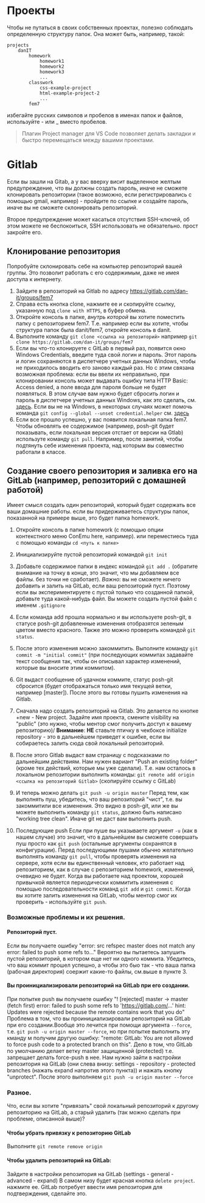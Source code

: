 # Проекты

Чтобы не путаться в своих собственных проектах, полезно соблюдать определенную структуру папок.
Она может быть, например, такой:
```
projects
	danIT
		homework
			homework1
			homework2
			homework3
			...
		classwork
			css-example-project
			html-example-project-2
			...
		fem7
```
избегайте русских символов и пробелов в именах папок и файлов, используйте - или  _ вместо пробелов.

> Плагин Project manager для VS Code позволяет делать закладки и быстро перемещаться между вашими проектами.

# Gitlab

Если вы зашли на Gitab, а у вас вверху висит выделенное желтым предупреждение, что вы должны создать пароль, иначе не сможете клонировать репозитории (такое возможно, если регистрировались с помощью gmail, например) - пройдите по ссылке и создайте пароль, иначе вы не сможете склонировать репозиторий.

Второе предупреждение может касаться отсутствия SSH-ключей, об этом можете не беспокоиться, SSH использовать не обязательно. прост закройте его.

## Клонирование репозитория

Попробуйте склонировать себе на компьютер репозиторий вашей группы.
Это позволит работать с его содержимым, даже не имея доступа к интернету.

1. Зайдите в репозиторий на Gitlab по адресу https://gitlab.com/dan-it/groups/fem7
2. Справа есть кнопка clone, нажмите ее и скопируйте ссылку, указанную под `clone with HTTPS`, в буфер обмена.
3. Откройте консоль в папке, _внутрь которой_ вы хотите поместить папку с репозиторием fem7. Т.е. например если вы хотите, чтобы структура папок была danit/fem7, откройте консоль в danit.
4. Выполните команду
   `git clone <ссылка на репозиторий>`
	 например
	 `git clone https://gitlab.com/dan-it/groups/fem7`
5. Если вы что-то клонируете с GitLab в первый раз, появится окно Windows Credentials, введите туда свой логин и пароль. Этот пароль и логин сохраняются в диспетчере учетных данных Windows, чтобы не приходилось вводить его заново каждый раз. Но с этим связана возможная проблема: если вы ввели их неправильно, при клонировании консоль может выдавать ошибку типа HTTP Basic: Access denied, а поле ввода для пароля больше не будет появляться. В этом случае вам нужно будет сбросить логин и пароль в диспетчере учетных данных Windows, как это сделать, см. [здесь](https://dan-it.gitlab.io/fe-book/git/git_reset_password.html).
Если вы не на Windows, в некоторых случаях может помочь команда `git config --global --unset credential.helper` см. [здесь](https://stackoverflow.com/questions/15381198/remove-credentials-from-git)
6. Если все прошло успешно, у вас появится локальная папка fem7. Чтобы обновлять ее содержимое (например, posh-git будет показывать, если локальная версия отстает от версии на Gtlab) используте команду `git pull`. Например, после занятий, чтобы подтянуть себе изменения проекта, над которым вы совместно работали в классе.

## Создание своего репозитория и заливка его на GitLab (например, репозиторий с домашней работой)

Имеет смысл создать один репозиторий, который будет содержать все ваши домашние работы. если вы придерживаетесь структуры папок, показанной на примере выше, это будет папка homework.

1. Откройте консоль в папке homework (с помощью опции контекстного меню ConEmu here, например). или переместиесь туда с помощью команды `cd <путь к папке>`
2. Инициализируйте пустой репозиторий командой `git init`
3. Добавьте содержимое папки в индекс командой `git add .` (обратите внимание на точку в конце, это значит, что мы добавляем все файлы. без точки не сработает).
_Важно_: вы не сможете ничего добавить и залить на GitLab, если ваш репозиторий пуст. Поэтому если вы экспериментируете с пустой только что созданной папкой, добавьте туда какой-нибудь файл. Вы можете создать пустой файл с именем `.gitignore`
4. Если команда add прошла нормально и вы используете posh-git, в статусе posh-git добавленные изменения отобразятся зеленым цветом вместо красного. Также это можно проверить командой `git status`.
5. После этого изменения можно закоммитить. Выполните команду `git commit -m "initial commit"` (при последующих коммитах задавайте текст сообщения так, чтобы он описывал характер изменений, которые вы вносите этим коммитом).
6. Git выдаст сообщение об удачном коммите, статус posh-git сбросится (будет отображаться только имя текущей ветки, например [master]). После этого вы готовы пушить изменения на Gitlab.
7. Сначала надо создать репозиторий на Gitlab. Это делается по кнопке +new - New project. Задайте имя проекта, смените visibility на "public" (это нужно, чтобы ментор смог получить доступ к вашему репозиторию)/ __Внимание__: __НЕ__ ставьте птичку в чекбоксе initialize repository - это в дальнейшем приведет к ошибке, если вы собираетесь залить сюда свой локальный репозиторий.
8. После этого Gitlab выдаст вам страницу с подсказками по дальнейшим действиям. Нам нужен вариант "Push an existing folder" (кроме тех действий, которые мы уже сделали). Т.е. нам осталось в локальном репозитории выполнить команды:
`git remote add origin <ссылка на репозиторий Gitlab>` (скопируйте ссылку с GitLab)
9. И теперь можно делать `git push -u origin master`
Перед тем, как выполнять пуш, убедитесь, что ваш репозиторий "чист", т.е. вы закоммитили все изменения. Это видно в posh-git, или же вы можете выполнить команду `git status`, должно быть написано "working tree clean".
Иначе git не даст вам выполнить push.

10. Последующие push
Если при пуше вы указываете аргумент `-u` (как в нашем случае) это значит, что в дальнейшем вы сможете совершать пуш просто как `git push` (остальные аргументы сохранятся в конфигурации). Перед последующими пушами обычно желательно выполнять команду `git pull`, чтобы проверять изменения на сервере, хотя если вы единственный человек, кто работает над репозиторием, как в случае с репозиторием homework, изменений, очевидно не будет.
Когда вы работаете над проектом, хорошей привычкой является периодически коммитить изменения с помощью последовательности команд `git add` и `git commit`. Когда вы хотите залить изменения на GitLab, чтобы ментор смог их проверить - используйте `git push`.

### Возможные проблемы и их решения.
#### Репозиторий пуст.
Если вы получаете ошибку
"error: src refspec master does not match any
error: failed to push some refs to..."
Вероятно вы пытаетесь запушить пустой репозиторий, в котором еще нет ни одного коммита. Убедитесь, что ваш коммит прошел успешно, а чтобы это быо так - что ваша папка (рабочая директория) соержит какие-то файлы, см.выше в пункте 3.

#### Вы проинициализировали репозиторий на GitLab при его создании.
При попытке push вы получаете ошибку
"! [rejected]        master -> master (fetch first)
error: failed to push some refs to 'https://gitlab.com/...'
hint: Updates were rejected because the remote contains work that you do"
Проблема в том, что вы проинициализировали репозиторий на GitLab при его создании.Вообще это лечится при помощи аргумента `--force`, т.е. `git push -u origin master --force`, но при попытке выполнить эту кманду м получим другую ошибку: "remote: GitLab: You are not allowed to force push code to a protected branch on this".
Дело в том, что GitLab по умолчанию делает ветку master защищенной (protected) т.е. запрещает делать force-push в нее.
Нам нужно зайти в настройки репозитория на GitLab (они слева внизу: settings - repository - protected branches (нажать expand напротив этого пункта)) и нажать кнопку "unprotect".
После этого выполняем `git push -u origin master --force`

### Разное.
Что, если вы хотите "привязать" свой локальный репозиторий к другому репозиторию на GitLab, а старый удалить (так можно сделать при проблеме, описанной выше)?

#### Чтобы убрать привязку к репозиторию GitLab
Выполните `git remote remove origin`

#### Чтобы удалить репозиторий на GitLab:
Зайдите в настройки репозитория на GitLab (settings - general - advanced - expand)
В самом низу будет красная кнопка `delete project`. нажмите ее.
GitLab потребует ввести имя репозитория для подтверждения, сделайте это.
